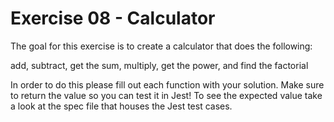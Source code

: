# Exercise 08 - Calculator

The goal for this exercise is to create a calculator that does the following:

add, subtract, get the sum, multiply, get the power, and find the factorial

In order to do this please fill out each function with your solution. Make sure to return the value so you can test it in Jest! To see the expected value
take a look at the spec file that houses the Jest test cases.